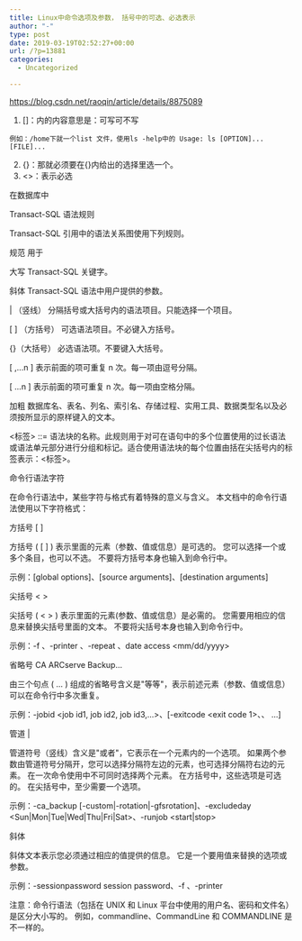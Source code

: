 ```yaml
---
title: Linux中命令选项及参数， 括号中的可选、必选表示
author: "-"
type: post
date: 2019-03-19T02:52:27+00:00
url: /?p=13881
categories:
  - Uncategorized

---
```

https://blog.csdn.net/raoqin/article/details/8875089

  1. []：内的内容意思是：可写可不写
  
    例如：/home下就一个list 文件，使用ls -help中的 Usage: ls [OPTION]... [FILE]...
  2. {}：那就必须要在{}内给出的选择里选一个。
  3. <>：表示必选

在数据库中
  
Transact-SQL 语法规则
  
Transact-SQL 引用中的语法关系图使用下列规则。

规范 用于
  
大写 Transact-SQL 关键字。
  
斜体 Transact-SQL 语法中用户提供的参数。
  
| （竖线） 分隔括号或大括号内的语法项目。只能选择一个项目。
  
[ ] （方括号） 可选语法项目。不必键入方括号。
  
{}（大括号） 必选语法项。不要键入大括号。
  
[ ,...n ] 表示前面的项可重复 n 次。每一项由逗号分隔。
  
[ ...n ] 表示前面的项可重复 n 次。每一项由空格分隔。
  
加粗 数据库名、表名、列名、索引名、存储过程、实用工具、数据类型名以及必须按所显示的原样键入的文本。
  
<标签> ::= 语法块的名称。此规则用于对可在语句中的多个位置使用的过长语法或语法单元部分进行分组和标记。适合使用语法块的每个位置由括在尖括号内的标签表示：<标签>。

命令行语法字符
  
在命令行语法中，某些字符与格式有着特殊的意义与含义。 本文档中的命令行语法使用以下字符格式：

方括号 [ ]
  
方括号 ( [ ] ) 表示里面的元素（参数、值或信息）是可选的。 您可以选择一个或多个条目，也可以不选。 不要将方括号本身也输入到命令行中。

示例：[global options]、[source arguments]、[destination arguments]

尖括号 < >
  
尖括号 ( < > ) 表示里面的元素(参数、值或信息）是必需的。 您需要用相应的信息来替换尖括号里面的文本。 不要将尖括号本身也输入到命令行中。

示例：-f <file name>、-printer <printer name>、-repeat <months> <days> <hours> <minutes>、date access <mm/dd/yyyy>

省略号 CA ARCserve Backup...
  
由三个句点 ( ... ) 组成的省略号含义是"等等"，表示前述元素（参数、值或信息）可以在命令行中多次重复。

示例：-jobid <job id1, job id2, job id3,...>、[-exitcode <exit code 1>、<exit code2>、<exit code3> ...]

管道 |
  
管道符号（竖线）含义是"或者"，它表示在一个元素内的一个选项。 如果两个参数由管道符号分隔开，您可以选择分隔符左边的元素，也可选择分隔符右边的元素。 在一次命令使用中不可同时选择两个元素。 在方括号中，这些选项是可选的。 在尖括号中，至少需要一个选项。

示例：-ca_backup [-custom|-rotation|-gfsrotation]、-excludeday <Sun|Mon|Tue|Wed|Thu|Fri|Sat>、-runjob <start|stop>

斜体
  
斜体文本表示您必须通过相应的值提供的信息。 它是一个要用值来替换的选项或参数。

示例：-sessionpassword session password、-f <file name>、-printer <printer name> 

注意：命令行语法（包括在 UNIX 和 Linux 平台中使用的用户名、密码和文件名）是区分大小写的。 例如，commandline、CommandLine 和 COMMANDLINE 是不一样的。